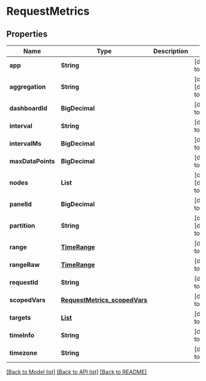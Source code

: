 # RequestMetrics
## Properties

Name | Type | Description | Notes
------------ | ------------- | ------------- | -------------
**app** | **String** |  | [default to null]
**aggregation** | **String** |  | [optional] [default to null]
**dashboardId** | **BigDecimal** |  | [default to null]
**interval** | **String** |  | [default to null]
**intervalMs** | **BigDecimal** |  | [default to null]
**maxDataPoints** | **BigDecimal** |  | [default to null]
**nodes** | **List** |  | [optional] [default to null]
**panelId** | **BigDecimal** |  | [default to null]
**partition** | **String** |  | [optional] [default to null]
**range** | [**TimeRange**](TimeRange.md) |  | [default to null]
**rangeRaw** | [**TimeRange**](TimeRange.md) |  | [default to null]
**requestId** | **String** |  | [default to null]
**scopedVars** | [**RequestMetrics_scopedVars**](RequestMetrics_scopedVars.md) |  | [default to null]
**targets** | [**List**](RequestMetrics_targets.md) |  | [default to null]
**timeInfo** | **String** |  | [default to null]
**timezone** | **String** |  | [default to null]

[[Back to Model list]](../README.md#documentation-for-models) [[Back to API list]](../README.md#documentation-for-api-endpoints) [[Back to README]](../README.md)

